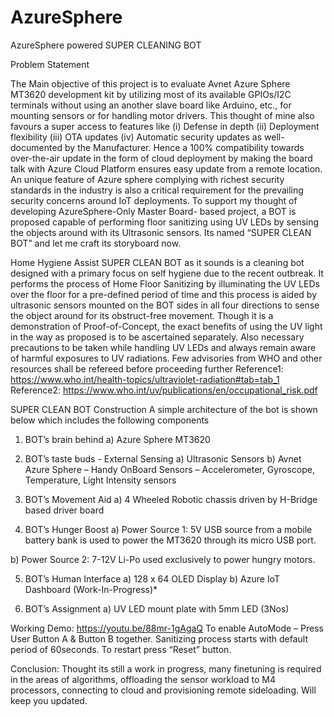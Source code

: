 # AzureSphere
AzureSphere powered SUPER CLEANING BOT

Problem Statement

The Main objective of this project is to evaluate Avnet Azure Sphere MT3620 development kit by utilizing most of its available GPIOs/I2C terminals without using an another slave board like Arduino, etc., for mounting sensors or for handling motor drivers. This thought of mine also favours a super access to  features like (i) Defense in depth (ii) Deployment flexibility (iii) OTA updates (iv) Automatic security updates as well-documented by the Manufacturer. Hence a 100% compatibility towards over-the-air update in the form of cloud deployment by making the board talk with Azure Cloud Platform ensures easy update from a remote location. An unique feature of Azure sphere complying with richest security standards in the industry is also a critical requirement for the prevailing security concerns around IoT deployments. To support my thought of developing AzureSphere-Only Master Board- based project, a BOT is proposed capable of performing floor sanitizing using UV LEDs by sensing the objects around with its Ultrasonic sensors. Its named “SUPER CLEAN BOT” and let me craft its storyboard now. 

Home Hygiene Assist
SUPER CLEAN BOT as it sounds is a cleaning bot designed with a primary focus on self hygiene due to the recent outbreak. It performs the process of Home Floor Sanitizing by illuminating the UV LEDs over the floor for a pre-defined period of time and this process is aided by ultrasonic sensors mounted on the BOT sides in all four directions to sense the object around for its obstruct-free movement.  Though it is a demonstration of Proof-of-Concept, the exact benefits of using the UV light in the way as proposed is to be ascertained separately. Also necessary precautions to be taken while handling UV LEDs and always remain aware of harmful exposures to UV radiations. Few advisories from WHO and other resources shall be refereed before proceeding further 
Reference1: https://www.who.int/health-topics/ultraviolet-radiation#tab=tab_1
Reference2: https://www.who.int/uv/publications/en/occupational_risk.pdf

SUPER CLEAN BOT
Construction
A simple architecture of the bot is shown below which includes the following components
1)	BOT’s brain behind
a)	Azure Sphere MT3620
 
2)	BOT’s taste buds - External Sensing
a)	Ultrasonic Sensors
b)	Avnet Azure Sphere – Handy OnBoard Sensors – Accelerometer, Gyroscope, Temperature, Light Intensity sensors
 
3)	BOT’s Movement Aid
a)	4 Wheeled Robotic chassis driven by  H-Bridge based driver board

4)	BOT’s  Hunger Boost
a)	Power Source 1: 
5V USB source from a mobile battery bank is used to power the MT3620 through its micro USB port.
	
b)	Power Source 2:
7-12V Li-Po used exclusively to power hungry motors.

5)	BOT’s Human Interface
a)	128 x 64 OLED Display
b)	Azure IoT Dashboard (Work-In-Progress)*

6)	BOT’s Assignment
a)	UV LED mount plate with 5mm LED (3Nos)


 
Working Demo: https://youtu.be/88mr-1gAgaQ
To enable AutoMode – Press User Button A & Button B together. Sanitizing process starts with default period of 60seconds. To restart press “Reset” button.


Conclusion:
Thought its still a work in progress, many finetuning is required in the areas of algorithms, offloading the sensor workload to M4 processors, connecting to cloud and provisioning remote sideloading. Will keep you updated.




